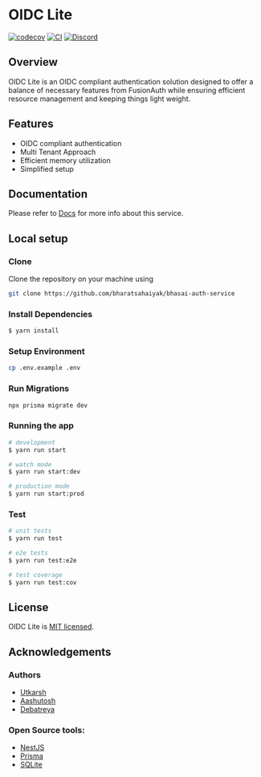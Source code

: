 # OIDC Lite 

[![codecov](https://codecov.io/gh/Zolo-Ryan/stencil-oidc-wrapper/branch/test-Ashu/graph/badge.svg?token=EOQ2P3DIM0)](https://codecov.io/gh/Zolo-Ryan/stencil-oidc-wrapper)
[![CI](https://github.com/Zolo-Ryan/stencil-oidc-wrapper/actions/workflows/ci.yml/badge.svg)](https://github.com/Zolo-Ryan/stencil-oidc-wrapper/actions/workflows/ci.yml)
[![Discord](https://img.shields.io/badge/Discord-Join-blue.svg)](https://discord.com/channels/1258287843248308234/)

## Overview

OIDC Lite is an OIDC compliant authentication solution designed to offer a balance of necessary features from FusionAuth while ensuring efficient resource management and keeping things light weight.

## Features

- OIDC compliant authentication
- Multi Tenant Approach
- Efficient memory utilization
- Simplified setup

## Documentation 

Please refer to [Docs](docs/README.md) for more info about this service.

## Local setup

### Clone

Clone the repository on your machine using
```bash
git clone https://github.com/bharatsahaiyak/bhasai-auth-service
```

### Install Dependencies

```bash
$ yarn install
```

### Setup Environment
```bash
cp .env.example .env
```

### Run Migrations
```bash
npx prisma migrate dev
```

### Running the app

```bash
# development
$ yarn run start

# watch mode
$ yarn run start:dev

# production mode
$ yarn run start:prod
```

### Test

```bash
# unit tests
$ yarn run test

# e2e tests
$ yarn run test:e2e

# test coverage
$ yarn run test:cov
```

## License
OIDC Lite is [MIT licensed](LICENSE).

## Acknowledgements 
### Authors 
- [Utkarsh](https://github.com/Zolo-Ryan)
- [Aashutosh](https://github.com/Ashu463) 
- [Debatreya](https://github.com/Debatreya)
 
### Open Source tools: 
- [NestJS](https://nestjs.com/)
- [Prisma](https://www.prisma.io/) 
- [SQLite](https://www.sqlite.org/)